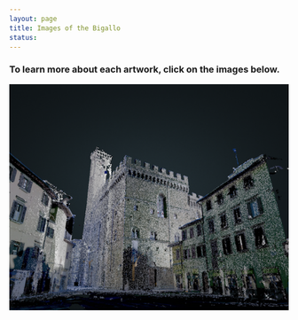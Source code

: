 ```yaml
---
layout: page
title: Images of the Bigallo 
status: 
---
```


<article>
     <h3>To learn more about each artwork, click on the images below.</h3>
<a href="https://florenceasitwas.wlu.edu/art/bigallo-altarpiece.html" title="Redirect to Bargello Model">
    <img src="/assets/images/bargello-models-pointcloud.png" alt="Bargello Model" />
